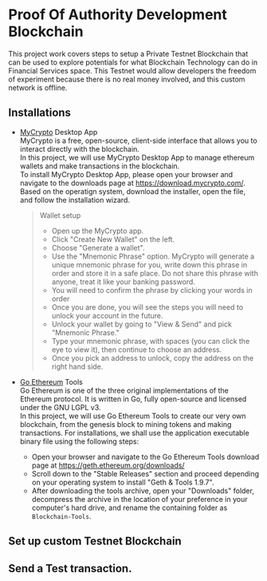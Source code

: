 # Proof Of Authority Development Blockchain
This project work covers steps to setup a Private Testnet Blockchain that can be used to explore potentials for what Blockchain Technology can do in Financial Services space. This Testnet would allow developers the freedom of experiment because there is no real money involved, and this custom network is offline.

## Installations
- [MyCrypto](https://www.mycrypto.com/) Desktop App  
MyCrypto is a free, open-source, client-side interface that allows you to interact directly with the blockchain.  
In this project, we will use MyCrypto Desktop App to manage ethereum wallets and make transactions in the blockchain.  
To install MyCrypto Desktop App, please open your browser and navigate to the downloads page at https://download.mycrypto.com/.  
Based on the operatign system, download the installer, open the file, and follow the installation wizard.
    > Wallet setup
    > * Open up the MyCrypto app.
    > * Click "Create New Wallet" on the left.
    > * Choose "Generate a wallet".
    > * Use the "Mnemonic Phrase" option. MyCrypto will generate a unique mnemonic phrase for you, write down this phrase in order and store it in a safe place. Do not share this phrase with anyone, treat it like your banking password.
    > * You will need to confirm the phrase by clicking your words in order
    > * Once you are done, you will see the steps you will need to unlock your account in the future.
    > * Unlock your wallet by going to "View & Send" and pick "Mnemonic Phrase."
    > * Type your mnemonic phrase, with spaces (you can click the eye to view it), then continue to choose an address.
    > * Once you pick an address to unlock, copy the address on the right hand side.



- [Go Ethereum](https://geth.ethereum.org/) Tools  
Go Ethereum is one of the three original implementations of the Ethereum protocol. It is written in Go, fully open-source and licensed under the GNU LGPL v3.  
In this project, we will use Go Ethereum Tools to create our very own blockchain, from the genesis block to mining tokens and making transactions.
For installations, we shall use the application executable binary file using the following steps:  
  * Open your browser and navigate to the Go Ethereum Tools download page at https://geth.ethereum.org/downloads/
  * Scroll down to the "Stable Releases" section and proceed depending on your operating system to install "Geth & Tools 1.9.7".
  * After downloading the tools archive, open your "Downloads" folder, decompress the archive in the location of your preference in your computer's hard drive, and rename the containing folder as `Blockchain-Tools`.


## Set up custom Testnet Blockchain 


## Send a Test transaction.

